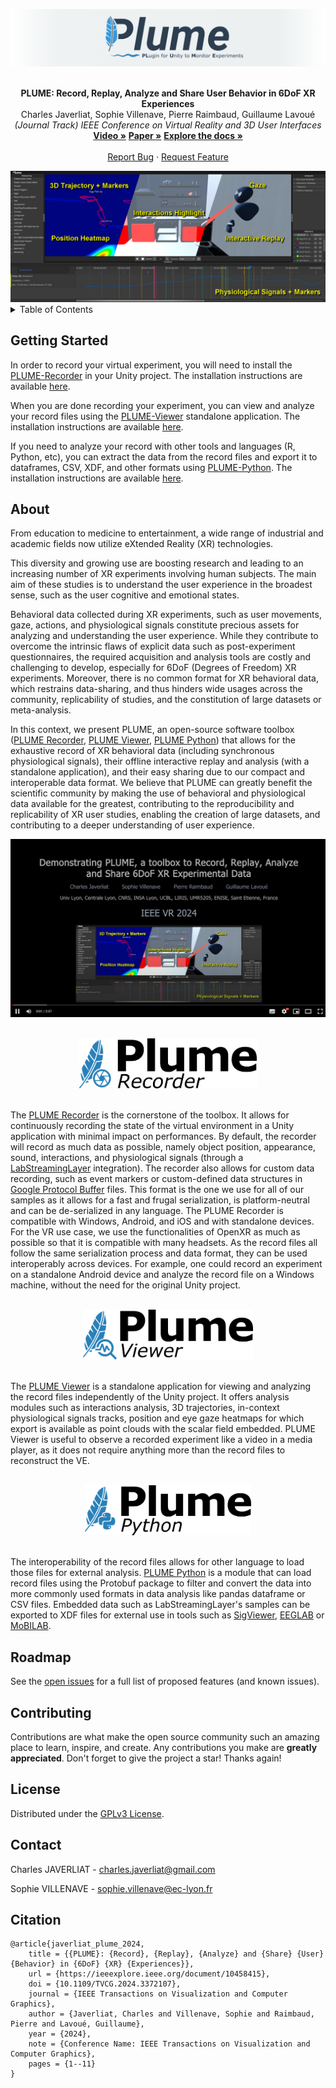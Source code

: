 <a name="readme-top"></a>
<div align="center">
    <a href="https://github.com/liris-xr/PLUME">
        <picture>
            <source media="(prefers-color-scheme: dark)" srcset="/Documentation~/Images/plume_banner_dark.png">
            <source media="(prefers-color-scheme: light)" srcset="/Documentation~/Images/plume_banner_light.png">
            <img alt="PLUME banner." src="/Documentation~/Images/plume_banner_light.png">
        </picture>
    </a>
    <br />
    <br />
    <p align="center">
        <strong>PLUME: Record, Replay, Analyze and Share User Behavior in 6DoF XR Experiences</strong>
        <br />
        Charles Javerliat, Sophie Villenave, Pierre Raimbaud, Guillaume Lavoué
        <br />
        <em>(Journal Track) IEEE Conference on Virtual Reality and 3D User Interfaces</em>
        <br />
        <a href="https://www.youtube.com/watch?v=_6krSw7fNqg"><strong>Video »</strong><a>
        <a href="https://hal.science/hal-04488824"><strong>Paper »</strong></a>
        <a href="https://github.com/liris-xr/PLUME/wiki/"><strong>Explore the docs »</strong></a>
        <br />
        <br />
        <a href="https://github.com/liris-xr/PLUME/issues">Report Bug</a>
        ·
        <a href="https://github.com/liris-xr/PLUME/issues">Request Feature</a>
    </p>
</div>

<img alt="PLUME viewer." src="/Documentation~/Images/plume_viewer_teaser.png">

<details>
    <summary>Table of Contents</summary>
    <ol>
        <li><a href="#getting-started">Getting Started</a></li>
        <li><a href="#about">About</a></li>
        <li><a href="#roadmap">Roadmap</a></li>
        <li><a href="#contributing">Contributing</a></li>
        <li><a href="#license">License</a></li>
        <li><a href="#contact">Contact</a></li>
        <li><a href="#citation">Citation</a></li>
    </ol>
</details>

## Getting Started

In order to record your virtual experiment, you will need to install the <a href="https://www.github.com/liris-xr/PLUME-Recorder">PLUME-Recorder</a> in your Unity project. The installation instructions are available <a href="https://github.com/liris-xr/PLUME-Recorder?tab=readme-ov-file#getting-started">here</a>.

When you are done recording your experiment, you can view and analyze your record files using the <a href="https://www.github.com/liris-xr/PLUME-Viewer">PLUME-Viewer</a> standalone application. The installation instructions are available <a href="https://github.com/liris-xr/PLUME-Viewer?tab=readme-ov-file#getting-started">here</a>.

If you need to analyze your record with other tools and languages (R, Python, etc), you can extract the data from the record files and export it to dataframes, CSV, XDF, and other formats using <a href="https://www.github.com/liris-xr/PLUME-Python">PLUME-Python</a>. The installation instructions are available <a href="https://github.com/liris-xr/PLUME-Python?tab=readme-ov-file#getting-started">here</a>.

## About

From education to medicine to entertainment, a wide range of industrial and academic fields now utilize eXtended Reality (XR) technologies.

This diversity and growing use are boosting research and leading to an increasing number of XR experiments involving human subjects. The main aim of these studies is to understand the user experience in the broadest sense, such as the user cognitive and emotional states.

Behavioral data collected during XR experiments, such as user movements, gaze, actions, and physiological signals constitute precious assets for analyzing and understanding the user experience. While they contribute to overcome the intrinsic flaws of explicit data such as post-experiment questionnaires, the required acquisition and analysis tools are costly and challenging to develop, especially for 6DoF (Degrees of Freedom) XR experiments. Moreover, there is no common format for XR behavioral data, which restrains data-sharing, and thus hinders wide usages across the community, replicability of studies, and the constitution of large datasets or meta-analysis.

In this context, we present PLUME, an open-source software toolbox (<a href="https://www.github.com/liris-xr/PLUME-Recorder">PLUME Recorder</a>, <a href="https://www.github.com/liris-xr/PLUME-Viewer">PLUME Viewer</a>, <a href="https://www.github.com/liris-xr/PLUME-Python">PLUME Python</a>) that allows for the exhaustive record of XR behavioral data (including synchronous physiological signals), their offline interactive replay and analysis (with a standalone application), and their easy sharing due to our compact and interoperable data format.
We believe that PLUME can greatly benefit the scientific community by making the use of behavioral and physiological data available for the greatest, contributing to the reproducibility and replicability of XR user studies, enabling the creation of large datasets, and contributing to a deeper understanding of user experience.

[![PLUME demo video](/Documentation~/Images/video_thumbnail.png)](https://www.youtube.com/watch?v=_6krSw7fNqg)

</br>
<div align="center">
<a href="https://github.com/liris-xr/PLUME-Recorder">
<picture>
    <source media="(prefers-color-scheme: dark)" srcset="/Documentation~/Images/plume_recorder_dark.png">
    <source media="(prefers-color-scheme: light)" srcset="/Documentation~/Images/plume_recorder_light.png">
    <img alt="PLUME recorder logo." src="/Documentation~/Images/plume_recorder_light.png" height="80">
</picture>
</a>
</div>
</br>

The <a href="https://www.github.com/liris-xr/PLUME-Recorder">PLUME Recorder</a> is the cornerstone of the toolbox. It allows for continuously recording the state of the virtual environment in a Unity application with minimal impact on performances. By default, the recorder will record as much data as possible, namely object position, appearance, sound, interactions, and physiological signals (through a <a href="https://labstreaminglayer.org/">LabStreamingLayer</a> integration). The recorder also allows for custom data recording, such as event markers or custom-defined data structures in <a href="https://protobuf.dev/overview/">Google Protocol Buffer</a> files. This format is the one we use for all of our samples as it allows for a fast and frugal serialization, is platform-neutral and can be de-serialized in any language. The PLUME Recorder is compatible with Windows, Android, and iOS and with standalone devices. For the VR use case, we use the functionalities of OpenXR as much as possible so that it is compatible with many headsets. As the record files all follow the same serialization process and data format, they can be used interoperably across devices. For example, one could record an experiment on a standalone Android device and analyze the record file on a Windows machine, without the need for the original Unity project.

</br>
<div align="center">
<a href="https://github.com/liris-xr/PLUME-Viewer">
<picture>
    <source media="(prefers-color-scheme: dark)" srcset="/Documentation~/Images/plume_viewer_dark.png">
    <source media="(prefers-color-scheme: light)" srcset="/Documentation~/Images/plume_viewer_light.png">
    <img alt="PLUME viewer logo." src="/Documentation~/Images/plume_viewer_light.png" height="80">
</picture>
</a>
</div>
</br>

The <a href="https://www.github.com/liris-xr/PLUME-Viewer">PLUME Viewer</a> is a standalone application for viewing and analyzing the record files independently of the Unity project. It offers analysis modules such as interactions analysis, 3D trajectories, in-context physiological signals tracks, position and eye gaze heatmaps for which export is available as point clouds with the scalar field embedded. PLUME Viewer is useful to observe a recorded experiment like a video in a media player, as it does not require anything more than the record files to reconstruct the VE.

</br>
<div align="center">
<a href="https://github.com/liris-xr/PLUME-Python">
<picture>
    <source media="(prefers-color-scheme: dark)" srcset="/Documentation~/Images/plume_python_dark.png">
    <source media="(prefers-color-scheme: light)" srcset="/Documentation~/Images/plume_python_light.png">
    <img alt="PLUME python logo." src="/Documentation~/Images/plume_python_light.png" height="80">
</picture>
</a>
</div>
</br>

The interoperability of the record files allows for other language to load those files for external analysis. <a href="https://www.github.com/liris-xr/PLUME-Python">PLUME Python</a> is a module that can load record files using the Protobuf package to filter and convert the data into more commonly used formats in data analysis like pandas dataframe or CSV files. Embedded data such as LabStreamingLayer's samples can be exported to XDF files for external use in tools such as <a href="https://github.com/cbrnr/sigviewer">SigViewer</a>, <a href="https://eeglab.org/">EEGLAB</a> or <a href="https://github.com/sccn/mobilab">MoBILAB</a>.

## Roadmap

See the [open issues](https://github.com/liris-xr/PLUME/issues) for a full list of proposed features (and known issues).

## Contributing

Contributions are what make the open source community such an amazing place to learn, inspire, and create. Any contributions you make are **greatly appreciated**.
Don't forget to give the project a star! Thanks again!

## License

Distributed under the <a rel="license" href="https://github.com/liris-xr/PLUME/blob/master/LICENSE">GPLv3 License</a>.

## Contact

Charles JAVERLIAT - charles.javerliat@gmail.com

Sophie VILLENAVE - sophie.villenave@ec-lyon.fr

## Citation
```
@article{javerliat_plume_2024,
	title = {{PLUME}: {Record}, {Replay}, {Analyze} and {Share} {User} {Behavior} in {6DoF} {XR} {Experiences}},
	url = {https://ieeexplore.ieee.org/document/10458415},
	doi = {10.1109/TVCG.2024.3372107},
	journal = {IEEE Transactions on Visualization and Computer Graphics},
	author = {Javerliat, Charles and Villenave, Sophie and Raimbaud, Pierre and Lavoué, Guillaume},
	year = {2024},
	note = {Conference Name: IEEE Transactions on Visualization and Computer Graphics},
	pages = {1--11}
}
```